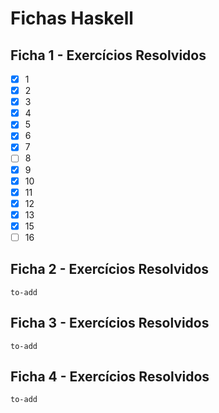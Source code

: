 # Fichas Haskell
## Ficha 1 - Exercícios Resolvidos
- [x] 1
- [x] 2
- [x] 3
- [x] 4
- [x] 5
- [x] 6
- [x] 7
- [ ] 8
- [x] 9
- [x] 10
- [x] 11
- [x] 12
- [x] 13
- [x] 15
- [ ] 16

## Ficha 2  - Exercícios Resolvidos
```to-add```

## Ficha 3  - Exercícios Resolvidos
```to-add```

## Ficha 4  - Exercícios Resolvidos
```to-add```
